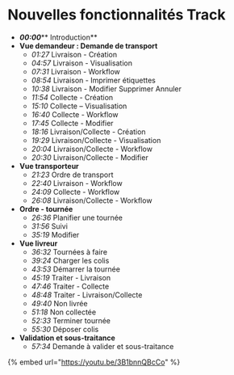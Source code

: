 # Nouvelles fonctionnalités Track

* _**00:00**_** Introduction**&#x20;
* **Vue demandeur : Demande de transport**
  * _01:27_ Livraison - Création
  * _04:57_ Livraison - Visualisation
  * _07:31_ Livraison - Workflow
  * _08:54_ Livraison - Imprimer étiquettes
  * _10:38_ Livraison - Modifier Supprimer Annuler
  * _11:54_ Collecte - Création
  * _15:10_ Collecte – Visualisation&#x20;
  * _16:40_ Collecte - Workflow
  * _17:45_ Collecte - Modifier
  * _18:16_ Livraison/Collecte - Création
  * _19:29_ Livraison/Collecte - Visualisation
  * _20:04_ Livraison/Collecte - Workflow
  * _20:30_ Livraison/Collecte - Modifier&#x20;
* **Vue transporteur**&#x20;
  * _21:23_ Ordre de transport
  * _22:40_ Livraison - Workflow
  * _24:09_ Collecte - Workflow&#x20;
  * _26:08_ Livraison/Collecte - Workflow
* **Ordre - tournée**
  * _26:36_ Planifier une tournée
  * _31:56_ Suivi
  * _35:19_ Modifier&#x20;
* **Vue livreur**
  * _36:32_ Tournées à faire
  * _39:24_ Charger les colis
  * _43:53_ Démarrer la tournée&#x20;
  * _45:19_ Traiter - Livraison
  * _47:46_ Traiter - Collecte
  * _48:48_ Traiter - Livraison/Collecte
  * _49:40_ Non livrée
  * _51:18_ Non collectée
  * _52:33_ Terminer tournée
  * _55:30_ Déposer colis&#x20;
* **Validation et sous-traitance**&#x20;
  * _57:34_ Demande à valider et sous-traitance

{% embed url="https://youtu.be/3B1bnnQBcCo" %}
